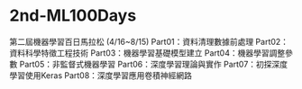 # 2nd-ML100Days
第二屆機器學習百日馬拉松  (4/16~8/15)
Part01：資料清理數據前處理
Part02：資料科學特徵工程技術
Part03：機器學習基礎模型建立
Part04：機器學習調整參數
Part05：非監督式機器學習
Part06：深度學習理論與實作
Part07：初探深度學習使用Keras
Part08：深度學習應用卷積神經網路
